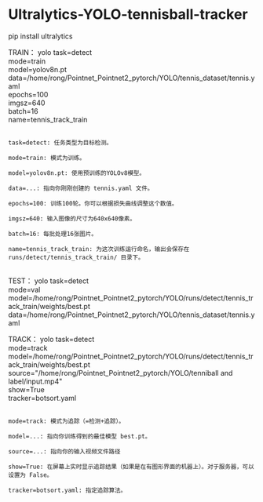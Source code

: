 # Ultralytics-YOLO-tennisball-tracker

pip install ultralytics


TRAIN：
yolo task=detect \
mode=train \
model=yolov8n.pt \
data=/home/rong/Pointnet_Pointnet2_pytorch/YOLO/tennis_dataset/tennis.yaml \
epochs=100 \
imgsz=640 \
batch=16 \
name=tennis_track_train

##
    task=detect: 任务类型为目标检测。

    mode=train: 模式为训练。

    model=yolov8n.pt: 使用预训练的YOLOv8模型。

    data=...: 指向你刚刚创建的 tennis.yaml 文件。

    epochs=100: 训练100轮。你可以根据损失曲线调整这个数值。

    imgsz=640: 输入图像的尺寸为640x640像素。

    batch=16: 每批处理16张图片。

    name=tennis_track_train: 为这次训练运行命名，输出会保存在 runs/detect/tennis_track_train/ 目录下。
##

TEST：
yolo task=detect \
mode=val \
model=/home/rong/Pointnet_Pointnet2_pytorch/YOLO/runs/detect/tennis_track_train/weights/best.pt \
data=/home/rong/Pointnet_Pointnet2_pytorch/YOLO/tennis_dataset/tennis.yaml


TRACK：
yolo task=detect \
mode=track \
model=/home/rong/Pointnet_Pointnet2_pytorch/YOLO/runs/detect/tennis_track_train/weights/best.pt \
source="/home/rong/Pointnet_Pointnet2_pytorch/YOLO/tenniball and label/input.mp4" \
show=True \
tracker=botsort.yaml

##
    mode=track: 模式为追踪（=检测+追踪）。

    model=...: 指向你训练得到的最佳模型 best.pt。

    source=...: 指向你的输入视频文件路径

    show=True: 在屏幕上实时显示追踪结果（如果是在有图形界面的机器上）。对于服务器，可以设置为 False。

    tracker=botsort.yaml: 指定追踪算法。
##
